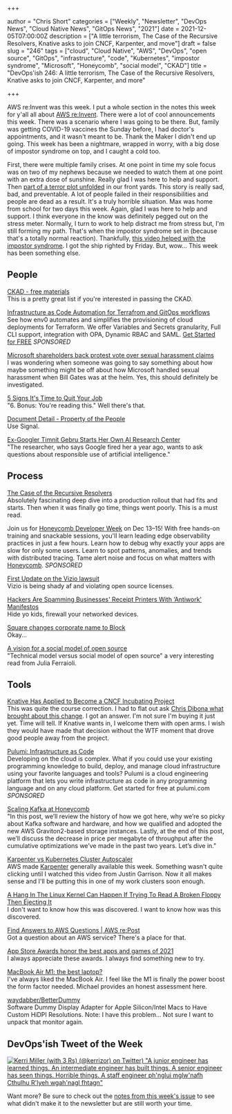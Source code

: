 +++

author = "Chris Short"
categories = ["Weekly", "Newsletter", "DevOps News", "Cloud Native News", "GitOps News", "2021"]
date = 2021-12-05T07:00:00Z
description = ["A little terrorism, The Case of the Recursive Resolvers, Knative asks to join CNCF, Karpenter, and move"]
draft = false
slug = "246"
tags = ["cloud", "Cloud Native", "AWS", "DevOps", "open source", "GitOps", "infrastructure", "code", "Kubernetes", "impostor syndrome", "Microsoft", "Honeycomb", "social model", "CKAD"]
title = "DevOps'ish 246: A little terrorism, The Case of the Recursive Resolvers, Knative asks to join CNCF, Karpenter, and more"

+++

AWS re:Invent was this week. I put a whole section in the notes this week for y'all all about [AWS re:Invent](/246/notes/). There were a lot of cool announcements this week. There was a scenario where I was going to be there. But, family was getting COVID-19 vaccines the Sunday before, I had doctor's appointments, and it wasn't meant to be. Thank the Maker I didn't end up going. This week has been a nightmare, wrapped in worry, with a big dose of impostor syndrome on top, and I caught a cold too.

First, there were multiple family crises. At one point in time my sole focus was on two of my nephews because we needed to watch them at one point with an extra dose of sunshine. Really glad I was here to help and support. Then [part of a terror plot unfolded](https://www.wxyz.com/news/oxford-school-shooting/prosecutor-details-disturbing-warning-signs-and-events-that-led-up-to-the-oxford-high-school-shooting) in our front yards. This story is really sad, bad, and preventable. A lot of people failed in their responsibilities and people are dead as a result. It's a truly horrible situation. Max was home from school for two days this week. Again, glad I was here to help and support. I think everyone in the know was definitely pegged out on the stress meter. Normally, I turn to work to help distract me from stress but, I'm still forming my path. That's when the impostor syndrome set in (because that's a totally normal reaction). Thankfully, [this video helped with the impostor syndrome](https://www.youtube.com/watch?v=Bz8F9YT4axA). I got the ship righted by Friday. But, wow... This week has been something else.

## People

[CKAD - free materials](https://www.reddit.com/r/kubernetes/comments/r4q1ec/ckad_free_materials/)  
This is a pretty great list if you're interested in passing the CKAD.

[Infrastructure as Code Automation for Terrafrom and GitOps workflows](https://www.env0.com/infrastructure-as-code-automation?utm_campaign=devopsish&utm_source=nativeads&utm_medium=newsletter)  
See how env0 automates and simplifies the provisioning of cloud deployments for Terraform. We offer Variables and Secrets granularity, Full CLI support, integration with OPA, Dynamic RBAC and SAML. [Get Started for FREE](https://www.env0.com/infrastructure-as-code-automation?utm_campaign=devopsish&utm_source=nativeads&utm_medium=newsletter) *SPONSORED*

[Microsoft shareholders back protest vote over sexual harassment claims](https://arstechnica.com/tech-policy/2021/11/microsoft-shareholders-back-protest-vote-over-sexual-harassment-claims/)  
I was wondering when someone was going to say something about how maybe something might be off about how Microsoft handled sexual harassment when Bill Gates was at the helm. Yes, this should definitely be investigated.

[5 Signs It's Time to Quit Your Job](https://cate.blog/2021/11/29/5-signs-its-time-to-quit-your-job/)  
"6. Bonus: You're reading this." Well there's that.

[Document Detail - Property of the People](https://propertyofthepeople.org/document-detail/?doc-id=21114562)  
Use Signal.

[Ex-Googler Timnit Gebru Starts Her Own AI Research Center](https://www.wired.com/story/ex-googler-timnit-gebru-starts-ai-research-center/)  
"The researcher, who says Google fired her a year ago, wants to ask questions about responsible use of artificial intelligence."

## Process

[The Case of the Recursive Resolvers](https://slack.engineering/what-happened-during-slacks-dnssec-rollout/)  
Absolutely fascinating deep dive into a production rollout that had fits and starts. Then when it was finally go time, things went poorly. This is a must read.

Join us for [Honeycomb Developer Week](https://www.honeycomb.io/developer-week-devopsish/?&utm_source=devopsish&utm_medium=newsletter&utm_campaign=ad&utm_content=devopsish) on Dec 13–15! With free hands-on training and snackable sessions, you'll learn leading edge observability practices in just a few hours. Learn how to debug why exactly your apps are slow for only some users. Learn to spot patterns, anomalies, and trends with distributed tracing. Tame alert noise and focus on what matters with [Honeycomb](https://ui.honeycomb.io/signup/?&utm_source=devopsish&utm_medium=newsletter&utm_campaign=ad&utm_content=product-signup). *SPONSORED*

[First Update on the Vizio lawsuit](https://sfconservancy.org/blog/2021/nov/30/vizio-update-0/)  
Vizio is being shady af and violating open source licenses.

[Hackers Are Spamming Businesses' Receipt Printers With ‘Antiwork' Manifestos](https://www.vice.com/en/article/qjbb9d/hackers-are-spamming-businesses-receipt-printers-with-antiwork-manifestos)  
Hide yo kids, firewall your networked devices.

[Square changes corporate name to Block](https://www.cnbc.com/2021/12/01/square-changes-corporate-name-to-block-.html)  
Okay...

[A vision for a social model of open source](https://leaddev.com/agile-other-ways-working/vision-social-model-open-source)  
"Technical model versus social model of open source" a very interesting read from Julia Ferraioli.

## Tools

[Knative Has Applied to Become a CNCF Incubating Project](https://knative.dev/blog/steering/knative-cncf-donation/)  
This was quite the course correction. I had to flat out ask [Chris Dibona what brought about this change](https://twitter.com/cdibona/status/1465754668450025473). I got an answer. I'm not sure I'm buying it just yet. Time will tell. If Knative wants in, I welcome them with open arms. I wish they would have made that decision without the WTF moment that drove good people away from the project.

[Pulumi: Infrastructure as Code](https://www.pulumi.com/?utm_source=devopsish&utm_medium=sponsored-link&utm_campaign=iac)  
Developing on the cloud is complex. What if you could use your existing programming knowledge to build, deploy, and manage cloud infrastructure using your favorite languages and tools? Pulumi is a cloud engineering platform that lets you write infrastructure as code in any programming language and on any cloud platform. Get started for free at pulumi.com *SPONSORED*

[Scaling Kafka at Honeycomb](https://www.honeycomb.io/blog/scaling-kafka-observability-pipelines/)  
"In this post, we’ll review the history of how we got here, why we’re so picky about Kafka software and hardware, and how we qualified and adopted the new AWS Graviton2-based storage instances. Lastly, at the end of this post, we’ll discuss the decrease in price per megabyte of throughput after the cumulative optimizations we’ve made in the past two years. Let’s dive in."

[Karpenter vs Kubernetes Cluster Autoscaler](https://www.youtube.com/watch?v=3QsVRHVdOnM)  
AWS made [Karpenter](https://karpenter.sh/) generally available this week. Something wasn't quite clicking until I watched this video from Justin Garrison. Now it all makes sense and I'll be putting this in one of my work clusters soon enough.

[A Hang In The Linux Kernel Can Happen If Trying To Read A Broken Floppy Then Ejecting It](https://www.phoronix.com/scan.php?page=news_item&px=Linux-5.17-Floppy)  
I don't want to know how this was discovered. I want to know how was this discovered.

[Find Answers to AWS Questions | AWS re:Post](https://repost.aws/questions)  
Got a question about an AWS service? There's a place for that.

[App Store Awards honor the best apps and games of 2021](https://www.apple.com/newsroom/2021/12/app-store-awards-honor-the-best-apps-and-games-of-2021/)  
I always appreciate these awards. I always find something new to try.

[MacBook Air M1: the best laptop?](https://michael.stapelberg.ch/posts/2021-11-28-macbook-air-m1/)  
I've always liked the MacBook Air. I feel like the M1 is finally the power boost the form factor needed. Michael provides an honest assessment here.

[waydabber/BetterDummy](https://github.com/waydabber/BetterDummy)  
Software Dummy Display Adapter for Apple Silicon/Intel Macs to Have Custom HiDPI Resolutions. Note: I have this problem... Not sure I want to unpack that monitor again.

## DevOps'ish Tweet of the Week

[![Kerri Miller (with 3 Rs) (@kerrizor) on Twitter) "A junior engineer has learned things. An intermediate engineer has built things. A senior engineer has seen things. Horrible things. A staff engineer ph'nglui mglw'nafh Cthulhu R'lyeh wgah'nagl fhtagn"](https://shortcdn.com/file/devopsish/246-devopsish-tweet-of-the-week.webp)](https://twitter.com/kerrizor/status/1465694154508300292)

Want more? Be sure to check out the [notes from this week's issue](https://devopsish.com/246/notes/) to see what didn't make it to the newsletter but are still worth your time.
